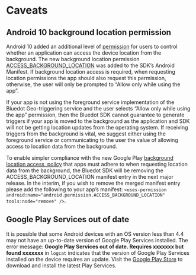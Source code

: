 Caveats
=================

Android 10 background location permission
-----------------------------------------

Android 10 added an additional level of [permission](https://developer.android.com/about/versions/10/privacy/changes#app-access-device-location) for users to control whether an application can access the device location from the background. The new background location permission [ACCESS\_BACKGROUND\_LOCATION](https://developer.android.com/reference/android/Manifest.permission.html#ACCESS_BACKGROUND_LOCATION) was added to the SDK’s Android Manifest. If background location access is required, when requesting location permissions the app should also request this permission, otherwise, the user will only be prompted to “Allow only while using the app”.

If your app is not using the foreground service implementation of the Bluedot Geo-triggering service and the user selects “Allow only while using the app” permission, then the Bluedot SDK cannot guarantee to generate triggers if your app is moved to the background as the application and SDK will not be getting location updates from the operating system. If receiving triggers from the background is vital, we suggest either using the foreground service or communicating to the user the value of allowing access to location data from the background.

To enable simpler compliance with the new Google Play [background location access  policy](https://support.google.com/googleplay/android-developer/answer/9799150) that apps must adhere to when requesting location data from the background, the Bluedot SDK will be removing the ACCESS\_BACKGROUND\_LOCATION manifest entry in the next major release. In the interim, if you wish to remove the merged manifest entry please add the following to your app’s manifest: `<uses-permission android:name="android.permission.ACCESS_BACKGROUND_LOCATION" tools:node="remove" />`.

Google Play Services out of date
--------------------------------

It is possible that some Android devices with an OS version less than 4.4 may not have an up-to-date version of Google Play Services installed. The error message: **Google Play Services out of date. Requires xxxxxxx but found xxxxxxx** in `logcat` indicates that the version of Google Play Services installed on the device requires an update. Visit the [Google Play Store](https://play.google.com/store/apps/details?id=com.google.android.gms&hl=en) to download and install the latest Play Services.